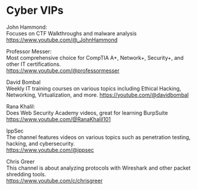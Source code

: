 # Cyber VIPs 
John Hammond: <br />
Focuses on CTF Walkthroughs and malware analysis <br />
https://www.youtube.com/@_JohnHammond

Professor Messer: <br />
Most comprehensive choice for CompTIA A+, Network+, Security+, and other IT certifications. <br />
https://www.youtube.com/@professormesser

David Bombal <br />
Weekly IT training courses on various topics including Ethical Hacking, Networking, Virtualization, and more.
https://youtube.com/@davidbombal

Rana Khalil: <br />
Does Web Security Academy videos, great for learning BurpSuite <br />
https://www.youtube.com/@RanaKhalil101

IppSec <br />
The channel features videos on various topics such as penetration testing, hacking, and cybersecurity. <br />
https://www.youtube.com/@ippsec

Chris Greer <br />
This channel is about analyzing protocols with Wireshark and other packet shredding tools. <br />
https://www.youtube.com/c/chrisgreer
